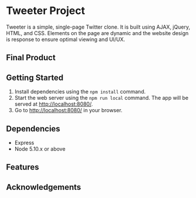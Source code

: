 # Tweeter Project

Tweeter is a simple, single-page Twitter clone. It is built using AJAX, jQuery, HTML, and CSS. Elements on the page are dynamic and the website design is response to ensure optimal viewing and UI/UX.

## Final Product

## Getting Started

1. Install dependencies using the `npm install` command.
2. Start the web server using the `npm run local` command. The app will be served at <http://localhost:8080/>.
3. Go to <http://localhost:8080/> in your browser.

## Dependencies

- Express
- Node 5.10.x or above

## Features

## Acknowledgements
